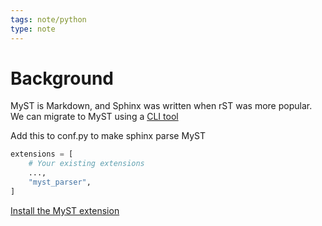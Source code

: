 ```yaml
---
tags: note/python
type: note
---
```

# Background
MyST is Markdown, and Sphinx was written when rST was more popular. We can migrate to MyST using a [CLI tool](https://rst-to-myst.readthedocs.io/en/stable/index.html) 

Add this to conf.py to make sphinx parse MyST
```python
extensions = [
    # Your existing extensions
    ...,
    "myst_parser",
]
```
[Install the MyST extension](https://myst-parser.readthedocs.io/en/stable/intro.html#installation)